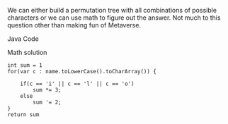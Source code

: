 We can either build a permutation tree with all combinations 
of possible characters or we can use math to figure out the answer.
Not much to this question other than making fun of Metaverse.


Java Code

Math solution
```
int sum = 1
for(var c : name.toLowerCase().toCharArray()) {

    if(c == 'i' || c == 'l' || c == 'o')
        sum *= 3;
    else
        sum '= 2;
}
return sum
```